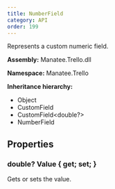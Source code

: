 ```yaml
---
title: NumberField
category: API
order: 199
---
```


Represents a custom numeric field.

**Assembly:** Manatee.Trello.dll

**Namespace:** Manatee.Trello

**Inheritance hierarchy:**

- Object
- CustomField
- CustomField&lt;double?&gt;
- NumberField

## Properties

### double? Value { get; set; }

Gets or sets the value.

